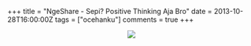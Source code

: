 +++
title = "NgeShare - Sepi? Positive Thinking Aja Bro"
date = 2013-10-28T16:00:00Z
tags = ["ocehanku"]
comments = true
+++

<center><img border="0" src="https://2.bp.blogspot.com/-ZQgrb9zygjk/Um4lOUsgmvI/AAAAAAAADI0/fLQwddpzDgA/s1600/sepi.jpg" /></center>
